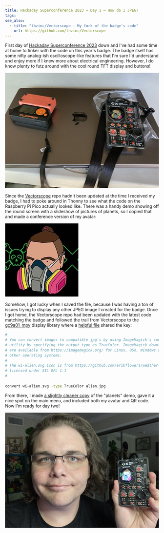 ```yaml
---
title: Hackaday Superconference 2023 – Day 1 – How do I JPEG?
tags:
see_also:
  - title: "thzinc/Vectorscope – My fork of the badge's code"
    url: https://github.com/thzinc/Vectorscope
---
```


First day of [Hackaday Superconference 2023][supercon2023] down and I've had some time at home to tinker with the code on this year's badge. The badge itself has some nifty analog-ish oscilloscope-like features that I'm sure I'd understand and enjoy more if I knew more about electrical engineering. However, I do know plenty to futz around with the cool round TFT display and buttons!

![Photo of my badge displaying my avatar laying on top of my closed laptop; there is also a Flipper Zero running my CO2 monitor laying on the laptop](/assets/supercon2023/badge_at_event.jpg)

Since the [Vectorscope][upstream] repo hadn't been updated at the time I received my badge, I had to poke around in Thonny to see what the code on the Raspberry Pi Pico actually looked like. There was a handy demo showing off the round screen with a slideshow of pictures of planets, so I copied that and made a conference version of my avatar:

![Customized avatar showing my head in my respirator with green Hackaday and X logos](/assets/supercon2023/customized_avatar.jpg)

Somehow, I got lucky when I saved the file, because I was having a ton of issues trying to display any other JPEG image I created for the badge. Once I got home, the Vectorscope repo had been updated with the latest code matching the badge and followed the trail from Vectorscope to the [gc9a01_mpy] display library where a [helpful file][gc9a01_mpy-howto] shared the key:

```bash
#
# You can convert images to compatible jpg's by using ImageMagick's convert
# utility by specifying the output type as TrueColor. ImageMagick downloads
# are available from https://imagemagick.org/ for Linux, OSX, Windows and
# other operating systems.
#
# The wi-alien.svg icon is from https://github.com/erikflowers/weather-icons
# licensed under SIL OFL 1.1
#

convert wi-alien.svg -type TrueColor alien.jpg
```

From there, I made [a slightly cleaner copy][fork] of the "planets" demo, gave it a nice spot on the main menu, and included both my avatar and QR code. Now I'm ready for day two!

![Selfie of me holding my badge showing my customized avatar](/assets/supercon2023/selfie_with_badge.jpg)

[fork]: https://github.com/thzinc/Vectorscope/tree/personalization
[gc9a01_mpy-howto]: https://github.com/russhughes/gc9a01_mpy/blob/23084516b0a66d4970088527d914ded673d6e383/utils/howto-convert-to-jpg#L11-L12
[gc9a01_mpy]: https://github.com/russhughes/gc9a01_mpy
[supercon2023]: https://hackaday.io/superconference/
[upstream]: https://github.com/Hack-a-Day/Vectorscope
